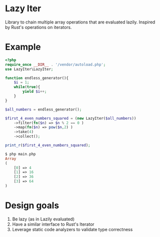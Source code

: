 # Lazy Iter

Library to chain multiple array operations that are evaluated lazily. Inspired by Rust's operations on iterators. 

# Example

```php
<?php
require_once __DIR__ . '/vendor/autoload.php';
use LazyIter\LazyIter;

function endless_generator(){
	$i = 1;
	while(true){
		yield $i++;
	}
}

$all_numbers = endless_generator();

$first_4_even_numbers_squared = (new LazyIter($all_numbers))
	->filter(fn($n) => $n % 2 == 0 )
	->map(fn($n) => pow($n,2) )
	->take(4)
	->collect();

print_r($first_4_even_numbers_squared);

$ php main.php
Array
(
    [0] => 4
    [1] => 16
    [2] => 36
    [3] => 64
)
```

# Design goals

1. Be lazy (as in Lazily evaluated)
2. Have a similar interface to Rust's Iterator
3. Leverage static code analyzers to validate type correctness